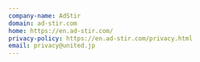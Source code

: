 ```yaml
---
company-name: AdStir
domain: ad-stir.com
home: https://en.ad-stir.com/
privacy-policy: https://en.ad-stir.com/privacy.html
email: privacy@united.jp
---
```




